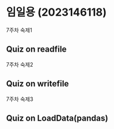 # 임일용 (2023146118)
7주차 숙제1 
## Quiz on readfile


7주차 숙제2 
## Quiz on writefile

 
7주차 숙제3
## Quiz on LoadData(pandas)
